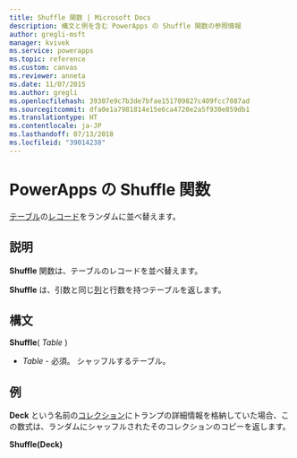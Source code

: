 ```yaml
---
title: Shuffle 関数 | Microsoft Docs
description: 構文と例を含む PowerApps の Shuffle 関数の参照情報
author: gregli-msft
manager: kvivek
ms.service: powerapps
ms.topic: reference
ms.custom: canvas
ms.reviewer: anneta
ms.date: 11/07/2015
ms.author: gregli
ms.openlocfilehash: 39307e9c7b3de7bfae151709827c409fcc7087ad
ms.sourcegitcommit: dfa0e1a7981814e15e6ca4720e2a5f930e859db1
ms.translationtype: HT
ms.contentlocale: ja-JP
ms.lasthandoff: 07/13/2018
ms.locfileid: "39014238"
---
```

# <a name="shuffle-function-in-powerapps"></a>PowerApps の Shuffle 関数
[テーブル](../working-with-tables.md)の[レコード](../working-with-tables.md#records)をランダムに並べ替えます。

## <a name="description"></a>説明
**Shuffle** 関数は、テーブルのレコードを並べ替えます。

**Shuffle** は、引数と同じ[列](../working-with-tables.md#columns)と行数を持つテーブルを返します。

## <a name="syntax"></a>構文
**Shuffle**( *Table* )

* *Table* - 必須。  シャッフルするテーブル。

## <a name="example"></a>例
**Deck** という名前の[コレクション](../working-with-data-sources.md#collections)にトランプの詳細情報を格納していた場合、この数式は、ランダムにシャッフルされたそのコレクションのコピーを返します。

**Shuffle(Deck)**

